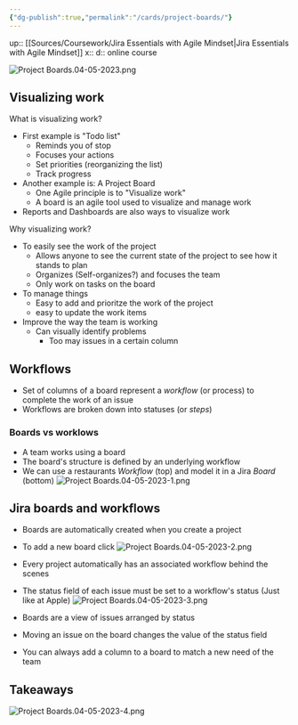 ```yaml
---
{"dg-publish":true,"permalink":"/cards/project-boards/"}
---
```


up:: [[Sources/Coursework/Jira Essentials with Agile Mindset\|Jira Essentials with Agile Mindset]] 
x:: 
d:: online course

![Project Boards.04-05-2023.png](/img/user/Extras/Images/Project%20Boards.04-05-2023.png)

## Visualizing work

What is visualizing work?

- First example is "Todo list"
	- Reminds you of stop
	- Focuses your actions
	- Set priorities (reorganizing the list)
	- Track progress 
- Another example is: A Project Board 
	- One Agile principle is to "Visualize work"
	- A board is an agile tool used to visualize and manage work 
- Reports and Dashboards are also ways to visualize work 

Why visualizing work? 

- To easily see the work of the project 
	- Allows anyone to see the current state of the project to see how it stands to plan
	- Organizes (Self-organizes?) and focuses the team
	- Only work on tasks on the board 
- To manage things 
	- Easy to add and prioritze the work of the project 
	- easy to update the work items
- Improve the way the team is working
	- Can visually identify problems
		- Too may issues in a certain column 


## Workflows

- Set of columns of a board represent a _workflow_ (or process) to complete the work of an issue 
- Workflows are broken down into statuses (or *steps*)

### Boards vs worklows
- A team works using a board
- The board's structure is defined by an underlying workflow 
- We can use a restaurants *Workflow* (top) and model it in a Jira *Board* (bottom)
![Project Boards.04-05-2023-1.png](/img/user/Extras/Images/Project%20Boards.04-05-2023-1.png)

## Jira boards and workflows 

- Boards are automatically created when you create a project 
- To add a new board click 
![Project Boards.04-05-2023-2.png](/img/user/Extras/Images/Project%20Boards.04-05-2023-2.png)


- Every project automatically has an associated workflow behind the scenes 
- The status field of each issue must be set to a workflow's status (Just like at Apple)
![Project Boards.04-05-2023-3.png](/img/user/Extras/Images/Project%20Boards.04-05-2023-3.png)

- Boards are a view of issues arranged by status
- Moving an issue on the board changes the value of the status field 
- You can always add a column to a board to match a new need of the team

## Takeaways

![Project Boards.04-05-2023-4.png](/img/user/Extras/Images/Project%20Boards.04-05-2023-4.png)

